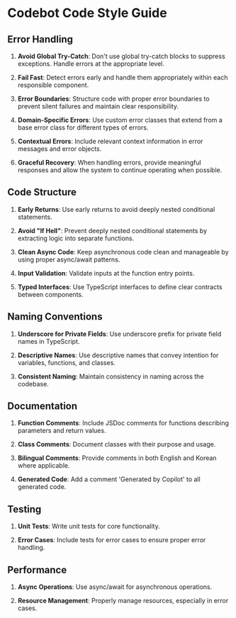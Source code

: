 # Codebot Code Style Guide

## Error Handling

1. **Avoid Global Try-Catch**: Don't use global try-catch blocks to suppress exceptions. Handle errors at the appropriate level.
   
2. **Fail Fast**: Detect errors early and handle them appropriately within each responsible component.
   
3. **Error Boundaries**: Structure code with proper error boundaries to prevent silent failures and maintain clear responsibility.
   
4. **Domain-Specific Errors**: Use custom error classes that extend from a base error class for different types of errors.

5. **Contextual Errors**: Include relevant context information in error messages and error objects.

6. **Graceful Recovery**: When handling errors, provide meaningful responses and allow the system to continue operating when possible.

## Code Structure

1. **Early Returns**: Use early returns to avoid deeply nested conditional statements.
   
2. **Avoid "If Hell"**: Prevent deeply nested conditional statements by extracting logic into separate functions.
   
3. **Clean Async Code**: Keep asynchronous code clean and manageable by using proper async/await patterns.
   
4. **Input Validation**: Validate inputs at the function entry points.
   
5. **Typed Interfaces**: Use TypeScript interfaces to define clear contracts between components.

## Naming Conventions

1. **Underscore for Private Fields**: Use underscore prefix for private field names in TypeScript.
   
2. **Descriptive Names**: Use descriptive names that convey intention for variables, functions, and classes.
   
3. **Consistent Naming**: Maintain consistency in naming across the codebase.

## Documentation

1. **Function Comments**: Include JSDoc comments for functions describing parameters and return values.
   
2. **Class Comments**: Document classes with their purpose and usage.
   
3. **Bilingual Comments**: Provide comments in both English and Korean where applicable.
   
4. **Generated Code**: Add a comment 'Generated by Copilot' to all generated code.

## Testing

1. **Unit Tests**: Write unit tests for core functionality.
   
2. **Error Cases**: Include tests for error cases to ensure proper error handling.

## Performance

1. **Async Operations**: Use async/await for asynchronous operations.
   
2. **Resource Management**: Properly manage resources, especially in error cases.